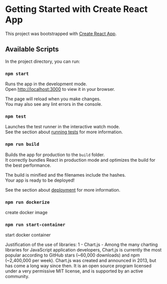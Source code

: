 # Getting Started with Create React App

This project was bootstrapped with [Create React App](https://github.com/facebook/create-react-app).

## Available Scripts

In the project directory, you can run:

### `npm start`

Runs the app in the development mode.\
Open [http://localhost:3000](http://localhost:3000) to view it in your browser.

The page will reload when you make changes.\
You may also see any lint errors in the console.

### `npm test`

Launches the test runner in the interactive watch mode.\
See the section about [running tests](https://facebook.github.io/create-react-app/docs/running-tests) for more information.

### `npm run build`

Builds the app for production to the `build` folder.\
It correctly bundles React in production mode and optimizes the build for the best performance.

The build is minified and the filenames include the hashes.\
Your app is ready to be deployed!

See the section about [deployment](https://facebook.github.io/create-react-app/docs/deployment) for more information.

### `npm run dockerize`

create docker image

### `npm run start-container`

start docker container

Justification of the use of libraries:
1 - Chart.js - Among the many charting libraries for JavaScript application developers, Chart.js is currently the most popular according to GitHub stars (~60,000 downloads) and npm (~2,400,000 per week).
Chart.js was created and announced in 2013, but has come a long way since then. It is an open source program licensed under a very permissive MIT license, and is supported by an active community.
